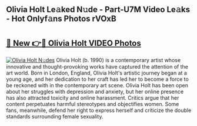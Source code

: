 ## Olivia Holt Le𝚊ked N𝚞de - Part-U7M Video Le𝚊ks - Hot Onlyf𝚊ns Photos rVOxB

# <h2><a href="http://ab75870.deff.icu/?id=Olivia+Holt">🔗 New 👉🔴 Olivia Holt VIDEO Photos</a></h2>

[![Olivia Holt N𝚞des](https://i.imgur.com/rIISA9y.gif)](http://ab75870.deff.icu/?id=Olivia+Holt)
Olivia Holt (b. 1990) is a contemporary artist whose innovative and thought-provoking works have captured the attention of the art world. Born in London, England, Olivia Holt's artistic journey began at a young age, and her dedication to her craft has led her to become a force to be reckoned with in the contemporary art scene. Olivia Holt has been open about her struggles with depression and anxiety, but her online presence has also attracted toxicity and online harassment. Critics argue that her content perpetuates harmful stereotypes and objectifies women. Some fans, meanwhile, defend her right to express herself and criticize the double standards surrounding female sexuality.
